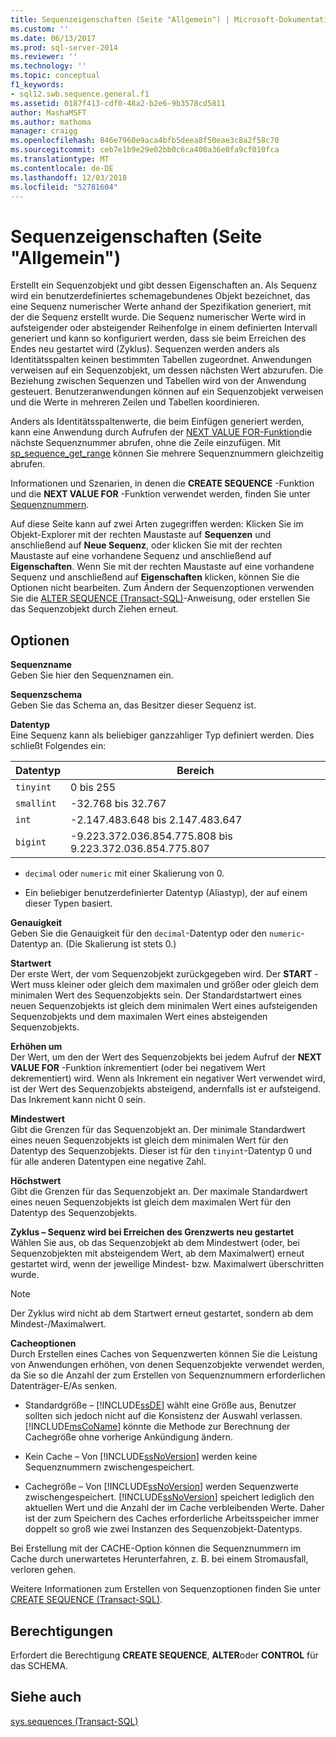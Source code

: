 ```yaml
---
title: Sequenzeigenschaften (Seite "Allgemein") | Microsoft-Dokumentation
ms.custom: ''
ms.date: 06/13/2017
ms.prod: sql-server-2014
ms.reviewer: ''
ms.technology: ''
ms.topic: conceptual
f1_keywords:
- sql12.swb.sequence.general.f1
ms.assetid: 0187f413-cdf0-48a2-b2e6-9b3578cd5811
author: MashaMSFT
ms.author: mathoma
manager: craigg
ms.openlocfilehash: 846e7960e9aca4bfb5deea8f50eae3c8a2f58c70
ms.sourcegitcommit: ceb7e1b9e29e02bb0c6ca400a36e0fa9cf010fca
ms.translationtype: MT
ms.contentlocale: de-DE
ms.lasthandoff: 12/03/2018
ms.locfileid: "52781604"
---
```

# <a name="sequence-properties-general-page"></a>Sequenzeigenschaften (Seite "Allgemein")
  Erstellt ein Sequenzobjekt und gibt dessen Eigenschaften an. Als Sequenz wird ein benutzerdefiniertes schemagebundenes Objekt bezeichnet, das eine Sequenz numerischer Werte anhand der Spezifikation generiert, mit der die Sequenz erstellt wurde. Die Sequenz numerischer Werte wird in aufsteigender oder absteigender Reihenfolge in einem definierten Intervall generiert und kann so konfiguriert werden, dass sie beim Erreichen des Endes neu gestartet wird (Zyklus). Sequenzen werden anders als Identitätsspalten keinen bestimmten Tabellen zugeordnet. Anwendungen verweisen auf ein Sequenzobjekt, um dessen nächsten Wert abzurufen. Die Beziehung zwischen Sequenzen und Tabellen wird von der Anwendung gesteuert. Benutzeranwendungen können auf ein Sequenzobjekt verweisen und die Werte in mehreren Zeilen und Tabellen koordinieren.  
  
 Anders als Identitätsspaltenwerte, die beim Einfügen generiert werden, kann eine Anwendung durch Aufrufen der [NEXT VALUE FOR-Funktion](/sql/t-sql/functions/next-value-for-transact-sql)die nächste Sequenznummer abrufen, ohne die Zeile einzufügen. Mit [sp_sequence_get_range](/sql/relational-databases/system-stored-procedures/sp-sequence-get-range-transact-sql) können Sie mehrere Sequenznummern gleichzeitig abrufen.  
  
 Informationen und Szenarien, in denen die **CREATE SEQUENCE** -Funktion und die **NEXT VALUE FOR** -Funktion verwendet werden, finden Sie unter [Sequenznummern](sequence-numbers.md).  
  
 Auf diese Seite kann auf zwei Arten zugegriffen werden: Klicken Sie im Objekt-Explorer mit der rechten Maustaste auf **Sequenzen** und anschließend auf **Neue Sequenz**, oder klicken Sie mit der rechten Maustaste auf eine vorhandene Sequenz und anschließend auf **Eigenschaften**. Wenn Sie mit der rechten Maustaste auf eine vorhandene Sequenz und anschließend auf **Eigenschaften** klicken, können Sie die Optionen nicht bearbeiten. Zum Ändern der Sequenzoptionen verwenden Sie die [ALTER SEQUENCE &#40;Transact-SQL&#41;](/sql/t-sql/statements/alter-sequence-transact-sql)-Anweisung, oder erstellen Sie das Sequenzobjekt durch Ziehen erneut.  
  
## <a name="options"></a>Optionen  
 **Sequenzname**  
 Geben Sie hier den Sequenznamen ein.  
  
 **Sequenzschema**  
 Geben Sie das Schema an, das Besitzer dieser Sequenz ist.  
  
 **Datentyp**  
 Eine Sequenz kann als beliebiger ganzzahliger Typ definiert werden. Dies schließt Folgendes ein:  
  
|Datentyp|Bereich|  
|---------------|-----------|  
|`tinyint`|0 bis 255|  
|`smallint`|-32.768 bis 32.767|  
|`int`|-2.147.483.648 bis 2.147.483.647|  
|`bigint`|-9.223.372.036.854.775.808 bis 9.223.372.036.854.775.807|  
  
-   `decimal` oder `numeric` mit einer Skalierung von 0.  
  
-   Ein beliebiger benutzerdefinierter Datentyp (Aliastyp), der auf einem dieser Typen basiert.  
  
 **Genauigkeit**  
 Geben Sie die Genauigkeit für den `decimal`-Datentyp oder den `numeric`-Datentyp an. (Die Skalierung ist stets 0.)  
  
 **Startwert**  
 Der erste Wert, der vom Sequenzobjekt zurückgegeben wird. Der **START** -Wert muss kleiner oder gleich dem maximalen und größer oder gleich dem minimalen Wert des Sequenzobjekts sein. Der Standardstartwert eines neuen Sequenzobjekts ist gleich dem minimalen Wert eines aufsteigenden Sequenzobjekts und dem maximalen Wert eines absteigenden Sequenzobjekts.  
  
 **Erhöhen um**  
 Der Wert, um den der Wert des Sequenzobjekts bei jedem Aufruf der **NEXT VALUE FOR** -Funktion inkrementiert (oder bei negativem Wert dekrementiert) wird. Wenn als Inkrement ein negativer Wert verwendet wird, ist der Wert des Sequenzobjekts absteigend, andernfalls ist er aufsteigend. Das Inkrement kann nicht 0 sein.  
  
 **Mindestwert**  
 Gibt die Grenzen für das Sequenzobjekt an. Der minimale Standardwert eines neuen Sequenzobjekts ist gleich dem minimalen Wert für den Datentyp des Sequenzobjekts. Dieser ist für den `tinyint`-Datentyp 0 und für alle anderen Datentypen eine negative Zahl.  
  
 **Höchstwert**  
 Gibt die Grenzen für das Sequenzobjekt an. Der maximale Standardwert eines neuen Sequenzobjekts ist gleich dem maximalen Wert für den Datentyp des Sequenzobjekts.  
  
 **Zyklus – Sequenz wird bei Erreichen des Grenzwerts neu gestartet**  
 Wählen Sie aus, ob das Sequenzobjekt ab dem Mindestwert (oder, bei Sequenzobjekten mit absteigendem Wert, ab dem Maximalwert) erneut gestartet wird, wenn der jeweilige Mindest- bzw. Maximalwert überschritten wurde.  
  
> [!NOTE]  
>  Der Zyklus wird nicht ab dem Startwert erneut gestartet, sondern ab dem Mindest-/Maximalwert.  
  
 **Cacheoptionen**  
 Durch Erstellen eines Caches von Sequenzwerten können Sie die Leistung von Anwendungen erhöhen, von denen Sequenzobjekte verwendet werden, da Sie so die Anzahl der zum Erstellen von Sequenznummern erforderlichen Datenträger-E/As senken.  
  
-   Standardgröße – [!INCLUDE[ssDE](../../includes/ssde-md.md)] wählt eine Größe aus, Benutzer sollten sich jedoch nicht auf die Konsistenz der Auswahl verlassen. [!INCLUDE[msCoName](../../includes/msconame-md.md)] könnte die Methode zur Berechnung der Cachegröße ohne vorherige Ankündigung ändern.  
  
-   Kein Cache – Von [!INCLUDE[ssNoVersion](../../../includes/ssnoversion-md.md)] werden keine Sequenznummern zwischengespeichert.  
  
-   Cachegröße – Von [!INCLUDE[ssNoVersion](../../../includes/ssnoversion-md.md)] werden Sequenzwerte zwischengespeichert. [!INCLUDE[ssNoVersion](../../../includes/ssnoversion-md.md)] speichert lediglich den aktuellen Wert und die Anzahl der im Cache verbleibenden Werte. Daher ist der zum Speichern des Caches erforderliche Arbeitsspeicher immer doppelt so groß wie zwei Instanzen des Sequenzobjekt-Datentyps.  
  
 Bei Erstellung mit der CACHE-Option können die Sequenznummern im Cache durch unerwartetes Herunterfahren, z. B. bei einem Stromausfall, verloren gehen.  
  
 Weitere Informationen zum Erstellen von Sequenzoptionen finden Sie unter [CREATE SEQUENCE &#40;Transact-SQL&#41;](/sql/t-sql/statements/create-sequence-transact-sql).  
  
## <a name="permissions"></a>Berechtigungen  
 Erfordert die Berechtigung **CREATE SEQUENCE**, **ALTER**oder **CONTROL** für das SCHEMA.  
  
## <a name="see-also"></a>Siehe auch  
 [sys.sequences &#40;Transact-SQL&#41;](/sql/relational-databases/system-catalog-views/sys-sequences-transact-sql)  
  
  
